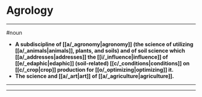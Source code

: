 # Agrology
---
#noun
- **A subdiscipline of [[a/_agronomy|agronomy]] (the science of utilizing [[a/_animals|animals]], plants, and soils) and of soil science which [[a/_addresses|addresses]] the [[i/_influence|influence]] of [[e/_edaphic|edaphic]] (soil-related) [[c/_conditions|conditions]] on [[c/_crop|crop]] production for [[o/_optimizing|optimizing]] it.**
- **The science and [[a/_art|art]] of [[a/_agriculture|agriculture]].**
---
---
